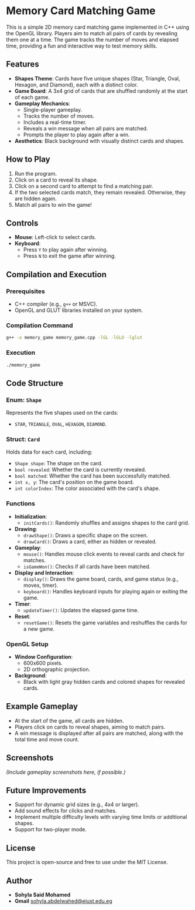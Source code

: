 # Memory Card Matching Game

This is a simple 2D memory card matching game implemented in C++ using the OpenGL library. Players aim to match all pairs of cards by revealing them one at a time. The game tracks the number of moves and elapsed time, providing a fun and interactive way to test memory skills.

## Features
- **Shapes Theme**: Cards have five unique shapes (Star, Triangle, Oval, Hexagon, and Diamond), each with a distinct color.
- **Game Board**: A 3x4 grid of cards that are shuffled randomly at the start of each game.
- **Gameplay Mechanics**:
  - Single-player gameplay.
  - Tracks the number of moves.
  - Includes a real-time timer.
  - Reveals a win message when all pairs are matched.
  - Prompts the player to play again after a win.
- **Aesthetics**: Black background with visually distinct cards and shapes.

## How to Play
1. Run the program.
2. Click on a card to reveal its shape.
3. Click on a second card to attempt to find a matching pair.
4. If the two selected cards match, they remain revealed. Otherwise, they are hidden again.
5. Match all pairs to win the game!

## Controls
- **Mouse**: Left-click to select cards.
- **Keyboard**:
  - Press `Y` to play again after winning.
  - Press `N` to exit the game after winning.

## Compilation and Execution
### Prerequisites
- C++ compiler (e.g., `g++` or MSVC).
- OpenGL and GLUT libraries installed on your system.

### Compilation Command
```bash
g++ -o memory_game memory_game.cpp -lGL -lGLU -lglut
```

### Execution
```bash
./memory_game
```

## Code Structure
### Enum: `Shape`
Represents the five shapes used on the cards:
- `STAR`, `TRIANGLE`, `OVAL`, `HEXAGON`, `DIAMOND`.

### Struct: `Card`
Holds data for each card, including:
- `Shape shape`: The shape on the card.
- `bool revealed`: Whether the card is currently revealed.
- `bool matched`: Whether the card has been successfully matched.
- `int x, y`: The card's position on the game board.
- `int colorIndex`: The color associated with the card's shape.

### Functions
- **Initialization**:
  - `initCards()`: Randomly shuffles and assigns shapes to the card grid.
- **Drawing**:
  - `drawShape()`: Draws a specific shape on the screen.
  - `drawCard()`: Draws a card, either as hidden or revealed.
- **Gameplay**:
  - `mouse()`: Handles mouse click events to reveal cards and check for matches.
  - `isGameWon()`: Checks if all cards have been matched.
- **Display and Interaction**:
  - `display()`: Draws the game board, cards, and game status (e.g., moves, timer).
  - `keyboard()`: Handles keyboard inputs for playing again or exiting the game.
- **Timer**:
  - `updateTimer()`: Updates the elapsed game time.
- **Reset**:
  - `resetGame()`: Resets the game variables and reshuffles the cards for a new game.

### OpenGL Setup
- **Window Configuration**:
  - 600x600 pixels.
  - 2D orthographic projection.
- **Background**:
  - Black with light gray hidden cards and colored shapes for revealed cards.

## Example Gameplay
- At the start of the game, all cards are hidden.
- Players click on cards to reveal shapes, aiming to match pairs.
- A win message is displayed after all pairs are matched, along with the total time and move count.

## Screenshots
*(Include gameplay screenshots here, if possible.)*

## Future Improvements
- Support for dynamic grid sizes (e.g., 4x4 or larger).
- Add sound effects for clicks and matches.
- Implement multiple difficulty levels with varying time limits or additional shapes.
- Support for two-player mode.

## License
This project is open-source and free to use under the MIT License.

## Author
- **Sohyla Said Mohamed**
- **Gmail** sohyla.abdelwahed@ejust.edu.eg
